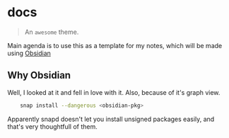# docs

> An `awesome` theme.

Main agenda is to use this as a template for my notes, which will be made using [Obsidian](https://obsidian.md/)

## Why Obsidian

Well, I looked at it and fell in love with it. Also, because of it's graph view.


```bash
    snap install --dangerous <obsidian-pkg>
```

Apparently snapd doesn't let you install unsigned packages easily, and that's very thoughtfull of them.
